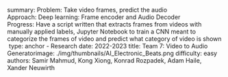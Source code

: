 summary: Problem:​ Take video frames, predict the audio​<br/> Approach​: Deep learning: Frame encoder and Audio Decoder​<br/> Progress​: Have a script written that extracts frames from videos with manually applied labels​, Jupyter Notebook to train a CNN meant to categorize the frames of video and predict what category of video is shown​<br/> ​
type: anchor - Research
date: 2022-2023
title: Team 7: Video to Audio Generator​
image: ./img/thumbnails/AI_Electronic_Beats.png
difficulty: easy
authors: Samir Mahmud, Kong Xiong, Konrad Rozpadek, Adam Haile, Xander Neuwirth
